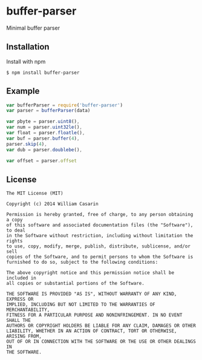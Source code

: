 
# buffer-parser

  Minimal buffer parser

## Installation

  Install with npm

    $ npm install buffer-parser

## Example

```js
var bufferParser = require('buffer-parser')
var parser = bufferParser(data)

var pbyte = parser.uint8(),
var num = parser.uint32le(),
var float = parser.floatle(),
var buf = parser.buffer(4),
parser.skip(4),
var dub = parser.doublebe(),

var offset = parser.offset
```


## License

    The MIT License (MIT)

    Copyright (c) 2014 William Casarin

    Permission is hereby granted, free of charge, to any person obtaining a copy
    of this software and associated documentation files (the "Software"), to deal
    in the Software without restriction, including without limitation the rights
    to use, copy, modify, merge, publish, distribute, sublicense, and/or sell
    copies of the Software, and to permit persons to whom the Software is
    furnished to do so, subject to the following conditions:

    The above copyright notice and this permission notice shall be included in
    all copies or substantial portions of the Software.

    THE SOFTWARE IS PROVIDED "AS IS", WITHOUT WARRANTY OF ANY KIND, EXPRESS OR
    IMPLIED, INCLUDING BUT NOT LIMITED TO THE WARRANTIES OF MERCHANTABILITY,
    FITNESS FOR A PARTICULAR PURPOSE AND NONINFRINGEMENT. IN NO EVENT SHALL THE
    AUTHORS OR COPYRIGHT HOLDERS BE LIABLE FOR ANY CLAIM, DAMAGES OR OTHER
    LIABILITY, WHETHER IN AN ACTION OF CONTRACT, TORT OR OTHERWISE, ARISING FROM,
    OUT OF OR IN CONNECTION WITH THE SOFTWARE OR THE USE OR OTHER DEALINGS IN
    THE SOFTWARE.

